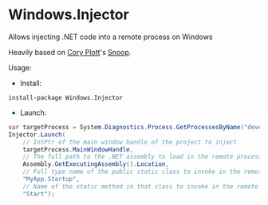 # Windows.Injector

Allows injecting .NET code into a remote process on Windows

Heavily based on [Cory Plott](http://www.cplotts.com)'s [Snoop](https://github.com/cplotts/snoopwpf).

Usage:

* Install:
```
install-package Windows.Injector
```

* Launch:

```csharp
var targetProcess = System.Diagnostics.Process.GetProcessesByName("devenv.exe")[0];
Injector.Launch(
    // IntPtr of the main window handle of the project to inject
    targetProcess.MainWindowHandle,
    // The full path to the .NET assembly to load in the remote process
    Assembly.GetExecutingAssembly().Location,
    // Full type name of the public static class to invoke in the remote process
    "MyApp.Startup",
    // Name of the static method in that class to invoke in the remote process
    "Start");
```